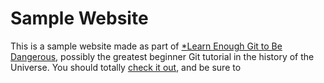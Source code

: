 # Sample Website

This is a sample website made as part of [*Learn Enough Git to Be Dangerous](http://learnenough.com/git-tutorial), possibly the greatest beginner Git tutorial in the history of the Universe. You should totally [check it out](http://learnenough.com/git-tutorial), and be sure to

